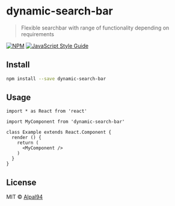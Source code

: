# dynamic-search-bar

> Flexible searchbar with range of functionality depending on requirements

[![NPM](https://img.shields.io/npm/v/dynamic-search-bar.svg)](https://www.npmjs.com/package/dynamic-search-bar) [![JavaScript Style Guide](https://img.shields.io/badge/code_style-standard-brightgreen.svg)](https://standardjs.com)

## Install

```bash
npm install --save dynamic-search-bar
```

## Usage

```tsx
import * as React from 'react'

import MyComponent from 'dynamic-search-bar'

class Example extends React.Component {
  render () {
    return (
      <MyComponent />
    )
  }
}
```

## License

MIT © [Alpal94](https://github.com/Alpal94)
